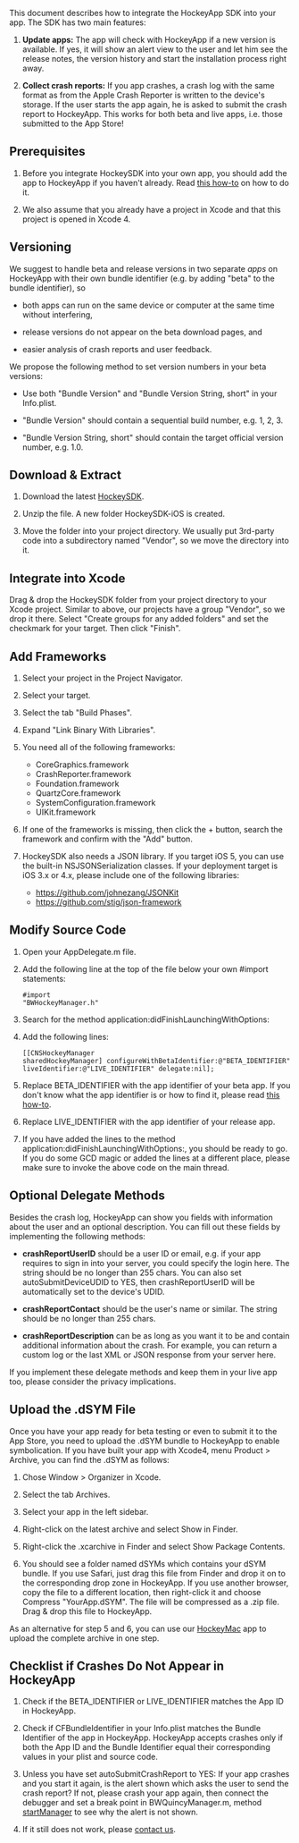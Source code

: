 This document describes how to integrate the HockeyApp SDK into your app. The SDK has two main features:

1. **Update apps:** The app will check with HockeyApp if a new version is available. If yes, it will show an alert view to the user and let him see the release notes, the version history and start the installation process right away. 

2. **Collect crash reports:** If you app crashes, a crash log with the same format as from the Apple Crash Reporter is written to the device's storage. If the user starts the app again, he is asked to submit the crash report to HockeyApp. This works for both beta and live apps, i.e. those submitted to the App Store!

## Prerequisites

1. Before you integrate HockeySDK into your own app, you should add the app to HockeyApp if you haven't already. Read [this how-to](http://support.hockeyapp.net/kb/how-tos/how-to-create-a-new-app) on how to do it.

2. We also assume that you already have a project in Xcode and that this project is opened in Xcode 4.

## Versioning

We suggest to handle beta and release versions in two separate *apps* on HockeyApp with their own bundle identifier (e.g. by adding "beta" to the bundle identifier), so

* both apps can run on the same device or computer at the same time without interfering,

* release versions do not appear on the beta download pages, and

* easier analysis of crash reports and user feedback.

We propose the following method to set version numbers in your beta versions:

* Use both "Bundle Version" and "Bundle Version String, short" in your Info.plist.

* "Bundle Version" should contain a sequential build number, e.g. 1, 2, 3.

* "Bundle Version String, short" should contain the target official version number, e.g. 1.0.

## Download & Extract

1. Download the latest [HockeySDK](https://github.com/codenauts/HockeySDK-iOS/downloads).

2. Unzip the file. A new folder HockeySDK-iOS is created.

3. Move the folder into your project directory. We usually put 3rd-party code into a subdirectory named "Vendor", so we move the directory into it.

## Integrate into Xcode

Drag & drop the HockeySDK folder from your project directory to your Xcode project. Similar to above, our projects have a group "Vendor", so we drop it there. Select "Create groups for any added folders" and set the checkmark for your target. Then click "Finish".

## Add Frameworks

1. Select your project in the Project Navigator.

2. Select your target.

3. Select the tab "Build Phases".

4. Expand "Link Binary With Libraries".

5. You need all of the following frameworks:

    * CoreGraphics.framework
	* CrashReporter.framework
    * Foundation.framework
    * QuartzCore.framework
    * SystemConfiguration.framework
    * UIKit.framework

6. If one of the frameworks is missing, then click the + button, search the framework and confirm with the "Add" button.

7. HockeySDK also needs a JSON library. If you target iOS 5, you can use the built-in NSJSONSerialization classes. If your deployment target is iOS 3.x or 4.x, please include one of the following libraries:

	* https://github.com/johnezang/JSONKit
	* https://github.com/stig/json-framework

## Modify Source Code

1. Open your AppDelegate.m file.

2. Add the following line at the top of the file below your own #import statements:<pre><code>#import "BWHockeyManager.h"</code></pre>

3. Search for the method application:didFinishLaunchingWithOptions:

4. Add the following lines:<pre><code>[[CNSHockeyManager sharedHockeyManager] configureWithBetaIdentifier:@"BETA_IDENTIFIER" 
                                                       liveIdentifier:@"LIVE_IDENTIFIER"
                                                             delegate:nil];</code></pre>
    
5. Replace BETA_IDENTIFIER with the app identifier of your beta app. If you don't know what the app identifier is or how to find it, please read [this how-to](http://support.hockeyapp.net/kb/how-tos/how-to-find-the-app-identifier). 

6. Replace LIVE_IDENTIFIER with the app identifier of your release app.

7. If you have added the lines to the method application:didFinishLaunchingWithOptions:, you should be ready to go. If you do some GCD magic or added the lines at a different place, please make sure to invoke the above code on the main thread. 

## Optional Delegate Methods

Besides the crash log, HockeyApp can show you fields with information about the user and an optional description. You can fill out these fields by implementing the following methods:

* **crashReportUserID** should be a user ID or email, e.g. if your app requires to sign in into your server, you could specify the login here. The string should be no longer than 255 chars. You can also set autoSubmitDeviceUDID to YES, then crashReportUserID will be automatically set to the device's UDID. 

* **crashReportContact** should be the user's name or similar. The string should be no longer than 255 chars.

* **crashReportDescription** can be as long as you want it to be and contain additional information about the 
crash. For example, you can return a custom log or the last XML or JSON response from your server here.

If you implement these delegate methods and keep them in your live app too, please consider the privacy implications.

## Upload the .dSYM File

Once you have your app ready for beta testing or even to submit it to the App Store, you need to upload the .dSYM bundle to HockeyApp to enable symbolication. If you have built your app with Xcode4, menu Product > Archive, you can find the .dSYM as follows:

1. Chose Window > Organizer in Xcode.

2. Select the tab Archives.

3. Select your app in the left sidebar.

4. Right-click on the latest archive and select Show in Finder.

5. Right-click the .xcarchive in Finder and select Show Package Contents. 

6. You should see a folder named dSYMs which contains your dSYM bundle. If you use Safari, just drag this file from Finder and drop it on to the corresponding drop zone in HockeyApp. If you use another browser, copy the file to a different location, then right-click it and choose Compress "YourApp.dSYM". The file will be compressed as a .zip file. Drag & drop this file to HockeyApp. 

As an alternative for step 5 and 6, you can use our [HockeyMac](https://github.com/codenauts/HockeyMac) app to upload the complete archive in one step.

## Checklist if Crashes Do Not Appear in HockeyApp

1. Check if the BETA_IDENTIFIER or LIVE_IDENTIFIER matches the App ID in HockeyApp.

2. Check if CFBundleIdentifier in your Info.plist matches the Bundle Identifier of the app in HockeyApp. HockeyApp accepts crashes only if both the App ID and the Bundle Identifier equal their corresponding values in your plist and source code.

3. Unless you have set autoSubmitCrashReport to YES: If your app crashes and you start it again, is the alert shown which asks the user to send the crash report? If not, please crash your app again, then connect the debugger and set a break point in BWQuincyManager.m, method [startManager](https://github.com/codenauts/HockeySDK-iOS/blob/develop/Classes/BWQuincyManager.m#L251) to see why the alert is not shown.

4. If it still does not work, please [contact us](http://support.hockeyapp.net/discussion/new).
